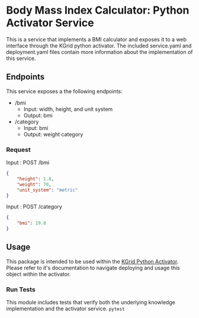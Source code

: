 # Body Mass Index Calculator: Python Activator Service
This is a service that implements a BMI calculator and exposes it to a web interface through the KGrid python activator. The included service.yaml and deployment.yaml files contain more information about the implementation of this service. 
## Endpoints
This service exposes a the following endpoints:
- /bmi
    - Input: width, height, and unit system
    - Output: bmi
- /category
    - Input: bmi
    - Output: weight category
### Request
Input : POST /bmi
```json
{
    "height": 1.8,
    "weight": 70,
    "unit_system": "metric"
}
```
Input : POST /category
```json
{
    "bmi": 19.8
}
```
## Usage
This package is intended to be used within the [KGrid Python Activator](https://github.com/kgrid/python-activator). Please refer to it's documentation to navigate deploying and usage this object within the activator. 

### Run Tests
This module includes tests that verify both the underlying knowledge implementation and the activator service. 
```pytest```
